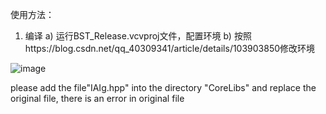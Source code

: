 

使用方法：
1.	编译
a)	运行BST_Release.vcvproj文件，配置环境
b)	按照https://blog.csdn.net/qq_40309341/article/details/103903850修改环境

![image](https://github.com/user-attachments/assets/76081c0c-0f80-4b1a-a999-6869c46b92e6)

please add the file"IAIg.hpp" into the directory "CoreLibs" and replace the original file, there is an error in original file
